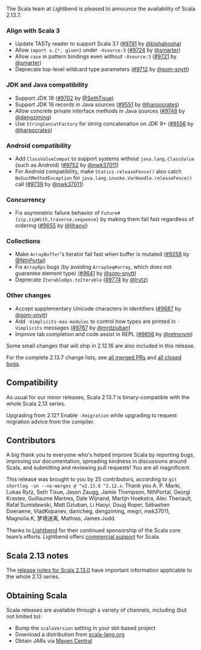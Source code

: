 The Scala team at Lightbend is pleased to announce the availability of Scala 2.13.7.

### Align with Scala 3

* Update TASTy reader to support Scala 3.1 ([#9791](https://github.com/scala/scala/pull/9791) by [@bishabosha](https://github.com/bishabosha))
* Allow `import x.{*, given}` under `-Xsource:3` ([#9724](https://github.com/scala/scala/pull/9724) by [@smarter](https://github.com/smarter))
* Allow `case` in pattern bindings even without `-Xsource:3` ([#9721](https://github.com/scala/scala/pull/9721) by [@smarter](https://github.com/smarter))
* Deprecate top-level wildcard type parameters ([#9712](https://github.com/scala/scala/pull/9712) by [@som-snytt](https://github.com/som-snytt))

### JDK and Java compatibility

* Support JDK 18 ([#9702](https://github.com/scala/scala/pull/9702) by [@SethTisue](https://github.com/SethTisue))
* Support JDK 16 records in Java sources ([#9551](https://github.com/scala/scala/pull/9551) by [@harpocrates](https://github.com/harpocrates))
* Allow concrete private interface methods in Java sources ([#9748](https://github.com/scala/scala/pull/9748) by [@dengziming](https://github.com/dengziming))
* Use `StringConcatFactory` for string concatenation on JDK 9+ ([#9556](https://github.com/scala/scala/pull/9556) by [@harpocrates](https://github.com/harpocrates))

### Android compatibility

* Add `ClassValueCompat` to support systems without `java.lang.ClassValue` (such as Android) ([#9752](https://github.com/scala/scala/pull/9752) by [@nwk37011](https://github.com/nwk37011))
 * For Android compatibility, make `Statics.releaseFence()` also catch `NoSuchMethodException` for `java.lang.invoke.VarHandle.releaseFence()` call ([#9739](https://github.com/scala/scala/pull/9739) by [@nwk37011](https://github.com/nwk37011))

### Concurrency

* Fix asymmetric failure behavior of `Future#{zip,zipWith,traverse,sequence}` by making them fail fast regardless of ordering ([#9655](https://github.com/scala/scala/pull/9655) by [@lihaoyi](https://github.com/lihaoyi))

### Collections

* Make `ArrayBuffer`'s iterator fail fast when buffer is mutated ([#9258](https://github.com/scala/scala/pull/9258) by [@NthPortal](https://github.com/NthPortal))
* Fix `ArrayOps` bugs (by avoiding `ArraySeq#array`, which does not guarantee element type) ([#9641](https://github.com/scala/scala/pull/9641) by [@som-snytt](https://github.com/som-snytt))
* Deprecate `IterableOps.toIterable` ([#9774](https://github.com/scala/scala/pull/9774) by [@lrytz](https://github.com/lrytz))

### Other changes

* Accept supplementary Unicode characters in identifiers ([#9687](https://github.com/scala/scala/pull/9687) by [@som-snytt](https://github.com/som-snytt))
* Add `-Vimplicits-max-modules` to control how types are printed in `-Vimplicits` messages ([#9767](https://github.com/scala/scala/pull/9767) by [@mrdziuban](https://github.com/mrdziuban))
* Improve tab completion and code assist in REPL ([#9656](https://github.com/scala/scala/pull/9656) by [@retronym](https://github.com/retronym))

Some small changes that will ship in 2.12.16 are also included in this release.

For the complete 2.13.7 change lists, see [all merged PRs](https://github.com/scala/scala/pulls?q=is%3Amerged%20milestone%3A2.13.7) and [all closed bugs](https://github.com/scala/bug/issues?utf8=%E2%9C%93&q=is%3Aclosed+milestone%3A2.13.7).

## Compatibility

As usual for our minor releases, Scala 2.13.7 is binary-compatible with the whole Scala 2.13 series.

Upgrading from 2.12? Enable `-Xmigration` while upgrading to request migration advice from the compiler.

## Contributors

A big thank you to everyone who's helped improve Scala by reporting bugs, improving our documentation, spreading kindness in discussions around Scala, and submitting and reviewing pull requests! You are all magnificent.

This release was brought to you by 25 contributors, according to `git shortlog -sn --no-merges @ ^v2.13.6 ^2.12.x`. Thank you A. P. Marki, Lukas Rytz, Seth Tisue, Jason Zaugg, Jamie Thompson, NthPortal, Georgi Krastev, Guillaume Martres, Dale Wijnand, Martijn Hoekstra, Alec Theriault, Rafał Sumisławski, Matt Dziuban, Li Haoyi, Doug Roper, Sébastien Doeraene, VladKopanev, danicheg, dengziming, megri, nwk37011, Magnolia.K, 梦境迷离, Mathias, James Judd.

Thanks to [Lightbend](https://www.lightbend.com/scala) for their continued sponsorship of the Scala core team’s efforts. Lightbend offers [commercial support](https://www.lightbend.com/lightbend-platform-subscription) for Scala.

## Scala 2.13 notes

The [release notes for Scala 2.13.0](https://github.com/scala/scala/releases/v2.13.0) have important information applicable to the whole 2.13 series.

## Obtaining Scala

Scala releases are available through a variety of channels, including (but not limited to):

* Bump the `scalaVersion` setting in your sbt-based project
* Download a distribution from [scala-lang.org](http://scala-lang.org/download/2.13.7.html)
* Obtain JARs via [Maven Central](http://search.maven.org/#search%7Cga%7C1%7Cg%3A%22org.scala-lang%22%20AND%20v%3A%222.13.7%22)
